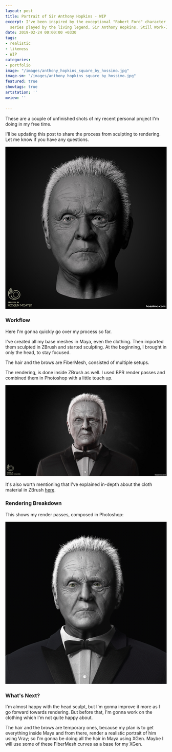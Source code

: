 ```yaml
---
layout: post
title: Portrait of Sir Anthony Hopkins - WIP
excerpt: I've been inspired by the exceptional "Robert Ford" character in Westworld
  series played by the living legend, Sir Anthony Hopkins. Still Work-In-Progress.
date: 2019-02-24 00:00:00 +0330
tags:
- realistic
- likeness
- WIP
categories:
- portfolio
image: "/images/anthony_hopkins_square_by_hossimo.jpg"
image-sm: "/images/anthony_hopkins_square_by_hossimo.jpg"
featured: true
showtags: true
artstation: ''
mview: ''

---
```

These are a couple of unfinished shots of my recent personal project I'm doing in my free time.

I'll be updating this post to share the process from sculpting to rendering. Let me know if you have any questions.

![](/images/anthony_hopkins_head_sculpt_by_hossimo.jpg)

### Workflow

Here I'm gonna quickly go over my process so far.

I've created all my base meshes in Maya, even the clothing. Then imported them sculpted in ZBrush and started sculpting. At the beginning, I brought in only the head, to stay focused.

The hair and the brows are FiberMesh, consisted of multiple setups.

The rendering, is done inside ZBrush as well. I used BPR render passes and combined them in Photoshop with a little touch up.

![](/images/anthony_hopkins_wide_by_hossimo.jpg)

It's also worth mentioning that I've explained in-depth about the cloth material in ZBrush [here](https://hossimo.com/tutorial/quick-tips-how-to-create-cloth-material-in-zbrush/ "How To Create Cloth Material In ZBrush").

### Rendering Breakdown

This shows my render passes, composed in Photoshop:

![](/images/anthony_hopkins_by_hossimo_breakup.gif)

### What's Next?

I'm almost happy with the head sculpt, but I'm gonna improve it more as I go forward towards rendering. But before that, I'm gonna work on the clothing which I'm not quite happy about.

The hair and the brows are temporary ones, because my plan is to get everything inside Maya and from there, render a realistic portrait of him using Vray; so I'm gonna be doing all the hair in Maya using XGen. Maybe I will use some of these FiberMesh curves as a base for my XGen.